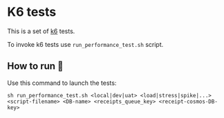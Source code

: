 # K6 tests

This is a set of [k6](https://k6.io) tests.

To invoke k6 tests use `run_performance_test.sh` script.


## How to run 🚀

Use this command to launch the tests:

``` shell
sh run_performance_test.sh <local|dev|uat> <load|stress|spike|...> <script-filename> <DB-name> <receipts_queue_key> <receipt-cosmos-DB-key>
```

